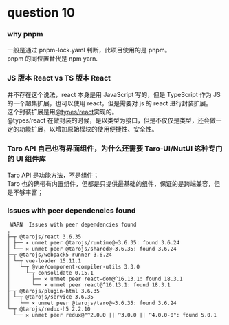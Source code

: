 # question 10

### why pnpm

一般是通过 pnpm-lock.yaml 判断，此项目使用的是 pnpm。  
pnpm 的同位置替代是 npm yarn.

### JS 版本 React vs TS 版本 React

并不存在这个说法，react 本身是用 JavaScript 写的，但是 TypeScript 作为 JS 的一个超集扩展，也可以使用 react，但是需要对 js 的 react 进行封装扩展。  
这个封装扩展是用[@types/react](https://github.com/DefinitelyTyped/DefinitelyTyped)实现的。  
@types/react 在做封装的时候，是以类型为接口，但是不仅仅是类型，还会做一定的功能扩展，以增加原始模块的使用便捷性、安全性。

### Taro API 自己也有界面组件，为什么还需要 Taro-UI/NutUI 这种专门的 UI 组件库

Taro API 是功能方法，不是组件；  
Taro 也的确带有内置组件，但都是只提供最基础的组件，保证的是跨端兼容，但是不够丰富；

### Issues with peer dependencies found

```shell
 WARN  Issues with peer dependencies found
.
├─┬ @tarojs/react 3.6.35
│ ├── ✕ unmet peer @tarojs/runtime@~3.6.35: found 3.6.24
│ └── ✕ unmet peer @tarojs/shared@~3.6.35: found 3.6.24
├─┬ @tarojs/webpack5-runner 3.6.24
│ └─┬ vue-loader 15.11.1
│   └─┬ @vue/component-compiler-utils 3.3.0
│     └─┬ consolidate 0.15.1
│       ├── ✕ unmet peer react-dom@^16.13.1: found 18.3.1
│       └── ✕ unmet peer react@^16.13.1: found 18.3.1
├─┬ @tarojs/plugin-html 3.6.35
│ └─┬ @tarojs/service 3.6.35
│   └── ✕ unmet peer @tarojs/taro@~3.6.35: found 3.6.24
└─┬ @tarojs/redux-h5 2.2.10
  └── ✕ unmet peer redux@"^2.0.0 || ^3.0.0 || ^4.0.0-0": found 5.0.1
```

```

```
